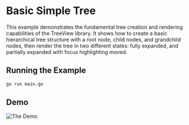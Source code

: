 # Basic Simple Tree

This example demonstrates the fundamental tree creation and rendering capabilities of the TreeView library. It shows how to create a basic hierarchical tree structure with a root node, child nodes, and grandchild nodes, then render the tree in two different states: fully expanded, and partially expanded with focus highlighting moved.

## Running the Example

```bash
go run main.go
```

## Demo

![The Demo](https://vhs.charm.sh/vhs-6m0PTqHHwRYCffGFDIwrNq.gif)

